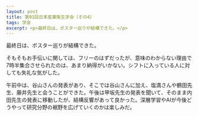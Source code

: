 ```yaml
---
layout: post
title: 第91回日本産業衛生学会（その4）
tags: 学会
excerpt: <p>最終日は、ポスター巡りが結構できた。</p>
---
```


最終日は、ポスター巡りが結構できた。

そもそもお手伝いに関しては、フリーのはずだったが、意味のわからない理由で7時半集合させられたのは、あまり納得がいかない。シフトに入っている人に対しても失礼な気がした。

午前中は、谷山さんの発表があり、そこでは谷山さんに加え、塩満さんや鶴田先生、藤井先生と会うことができた。午後は甲坂先生の発表を聞いて、そのまま内田先生の発表に移動したが、結構反響があって良かった。深層学習やAIが今後どうやって研究分野の裾野を広げていくのかは楽しみだ。
